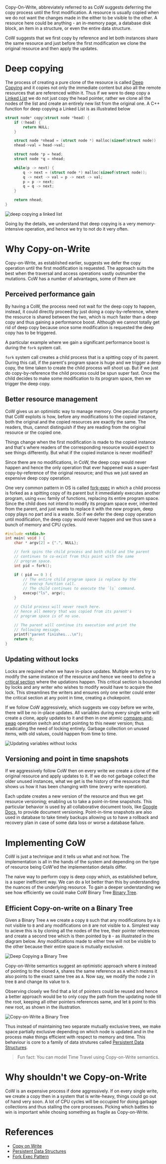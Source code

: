 Copy-On-Write, abbreviately referred to as CoW suggests deferring the copy process until the first modification. A resource is usually copied when we do not want the changes made in the either to be visible to the other. A resource here could be anything - an in-memory page, a database disk block, an item in a structure, or even the entire data structure.

CoW suggests that we first copy by reference and let both instances share the same resource and just before the first modification we clone the original resource and then apply the updates.

# Deep copying
The process of creating a pure clone of the resource is called [Deep Copying](https://en.wikipedia.org/wiki/Object_copying#Deep_copy) and it copies not only the immediate content but also all the remote resources that are referenced within it. Thus if we were to deep copy a [Linked List](https://en.wikipedia.org/wiki/Linked_list) we do not just copy the head pointer, rather we clone all the nodes of the list and create an entirely new list from the original one. A C++ function for deep copying a Linked List is as illustrated below

```cpp
struct node* copy(struct node *head) {
    if (!head) {
        return NULL;
    }

    struct node *nhead = (struct node *) malloc(sizeof(struct node))
    nhead->val = head->val;

    struct node *p = head;
    struct node *q = nhead;

    while(p -> next) {
        q -> next = (struct node *) malloc(sizeof(struct node));
        q -> next -> val = p -> next -> val;
        p = p -> next;
        q = q -> next;
    }

    return nhead;
}
```

![deep copying a linked list](https://user-images.githubusercontent.com/4745789/80907205-76d87580-8d32-11ea-88a8-153a94d92d72.png)

Going by the details, we understand that deep copying is a very memory-intensive operation, and hence we try to not do it very often.

# Why Copy-on-Write
Copy-on-Write, as established earlier, suggests we defer the copy operation until the first modification is requested. The approach suits the best when the traversal and access operations vastly outnumber the mutations. CoW has a number of advantages, some of them are

## Perceived performance gain
By having a CoW, the process need not wait for the deep copy to happen, instead, it could directly proceed by just doing a copy-by-reference, where the resource is shared between the two, which is much faster than a deep copy and thus gaining a performance boost. Although we cannot totally get rid of deep copy because once some modification is requested the deep copy has to be triggered.

A particular example where we gain a significant performance boost is during the `fork` system call.

`fork` system call creates a child process that is a spitting copy of its parent. During this call, if the parent's program space is huge and we trigger a deep copy, the time taken to create the child process will shoot up. But if we just do copy-by-reference the child process could be spun super fast. Once the child decides to make some modification to its program space, then we trigger the deep copy.

## Better resource management
CoW gives us an optimistic way to manage memory. One peculiar property that CoW exploits is how, before any modifications to the copied instance, both the original and the copied resources are exactly the same. The readers, thus, cannot distinguish if they are reading from the original resource or the copied one.

Things change when the first modification is made to the copied instance and that's where readers of the corresponding resource would expect to see things differently. But what if the copied instance is never modified?

Since there are no modifications, in CoW, the deep copy would never happen and hence the only operation that ever happened was a super-fast copy-by-reference of the original resource; and thus we just saved an expensive deep copy operation.

One very common pattern in OS is called [fork-exec](https://en.wikipedia.org/wiki/Fork%E2%80%93exec) in which a child process is forked as a spitting copy of its parent but it immediately executes another program, using `exec` family of functions, replacing its entire program space. Since the child does not intend to modify its program space ever, inherited from the parent, and just wants to replace it with the new program, deep copy plays no part and is a waste. So if we defer the deep copy operation until modification, the deep copy would never happen and we thus save a bunch of memory and CPU cycles.

```cpp
#include <stdio.h>
int main( void ) {
    char * argv[2] = {".", NULL};

    // fork spins the child process and both child and the parent
    // continues to co-exist from this point with the same
    // program space.
    int pid = fork();

    if ( pid == 0 ) {
        // The entire child program space is replace by the
        // execvp function call.
        // The child continues to execute the `ls` command.
        execvp("ls", argv);
    }

    // Child process will never reach here.
    // hence all memory that was copied from its parent's
    // program space is of no use.
    
    // The parent will continue its execution and print the
    // following message.
    printf("parent finishes...\n");
    return 0;
}
```

## Updating without locks
Locks are required when we have in-place updates. Multiple writers try to modify the same instance of the resource and hence we need to define a [critical section](https://en.wikipedia.org/wiki/Critical_section) where the updations happen. This critical section is bounded by locks and any writer who wishes to modify would have to acquire the lock. This streamlines the writers and ensures only one writer could enter the critical section at any point in time, creating a chokepoint.

If we follow CoW aggressively, which suggests we copy before we write, there will be no in-place updates. All variables during every single write will create a clone, apply updates to it and then in one atomic [compare-and-swap](https://en.wikipedia.org/wiki/Compare-and-swap) operation switch and start pointing to this newer version; thus eradicating the need of locking entirely. Garbage collection on unused items, with old values, could happen from time to time.

![Updating variables without locks](https://user-images.githubusercontent.com/4745789/80912595-9fc13080-8d5b-11ea-9b73-599b673e6715.png)

## Versioning and point in time snapshots
If we aggressively follow CoW then on every write we create a clone of the original resource and apply updates to it. If we do not garbage collect the older unused instances, what we get is the history of the resource that shows us how it has been changing with time (every write operation).

Each update creates a new version of the resource and thus we get resource versioning; enabling us to take a point-in-time snapshots. This particular behavior is used by all collaborative document tools, like [Google Docs](https://en.wikipedia.org/wiki/Google_Docs), to provide document versioning. Point-in-time snapshots are also used in database to take timely backups allowing us to have a rollback and recovery plan in case of some data loss or worse a database failure.

# Implementing CoW
CoW is just a technique and it tells us what and not how. The implementation is all in the hands of the system and depending on the type of resource being CoW'ed the implementation details differ.

The naive way to perform copy is deep copy which, as established before, is a super inefficient way. We can do a lot better than this by understanding the nuances of the underlying resource. To gain a deeper understanding we see how efficiently we could make CoW Binary Tree [Binary Tree](https://en.wikipedia.org/wiki/Binary_tree).

## Efficient Copy-on-write on a Binary Tree
Given a Binary Tree `A` we create a copy `B` such that any modifications by `A` is not visible to `B` and any modifications on `B` are not visible to `A`. Simplest way to acieve this is by cloning all the nodes of the tree, their pointer references and create a second tree which is then pointed by `B` - as illustrated in the diagram below. Any modifications made to either tree will not be visible to the other because their entire space is mutually exclusive.

![Deep Copying a Binary Tree](https://user-images.githubusercontent.com/4745789/80859895-b3986400-8c81-11ea-9ebe-829540df77d5.png)

Copy-on-Write semantics suggest an optimistic approach where `B` instead of pointing to the cloned `A`, shares the same reference as `A` which means it also points to the exact same tree as `A`. Now say, we modify the node `2` in tree `B` and change its value to `9`.

Observing closely we find that a lot of pointers could be reused and hence a better approach would be to only copy the path from the updating node till the root, keeping all other pointers references same, and let `B` point to this new root, as shown in the illustration.

![Copy-on-Write a Binary Tree](https://user-images.githubusercontent.com/4745789/80869877-7606fb80-8cc0-11ea-8a9b-2b7312a59f11.png)

Thus instead of maintaining two separate mutually exclusive trees, we make space partially exclusive depending on which node is updated and in the process make things efficient with respect to memory and time. This behaviour is core to a family of data strutures called [Persistent Data Structures](https://en.wikipedia.org/wiki/Persistent_data_structure).

> Fun fact: You can model Time Travel using Copy-on-Write semantics.

# Why shouldn't we Copy-on-Write
CoW is an expensive process if done aggressively. If on every single write, we create a copy then in a system that is write-heavy, things could go out of hand very soon. A lot of CPU cycles will be occupied for doing garbage collections and thus stalling the core processes. Picking which battles to win is important while chosing something as fragile as Copy-on-Write.

# References
 - [Copy on Write](https://en.wikipedia.org/wiki/Copy-on-write)
 - [Persistent Data Structures](https://en.wikipedia.org/wiki/Persistent_data_structure)
 - [Fork Exec Pattern](https://en.wikipedia.org/wiki/Fork%E2%80%93exec)
